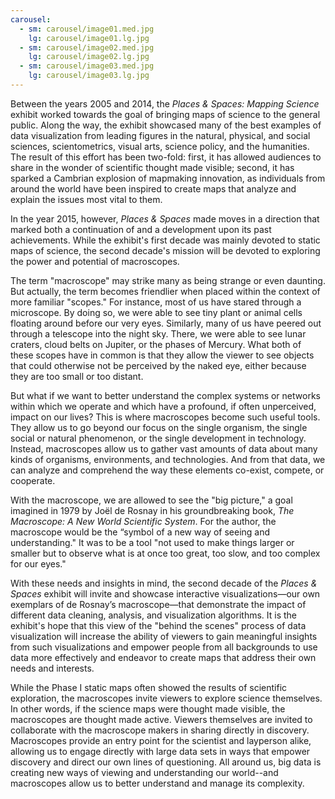 ```yaml
---
carousel:
  - sm: carousel/image01.med.jpg
    lg: carousel/image01.lg.jpg
  - sm: carousel/image02.med.jpg
    lg: carousel/image02.lg.jpg
  - sm: carousel/image03.med.jpg
    lg: carousel/image03.lg.jpg
---
```

Between the years 2005 and 2014, the _Places & Spaces: Mapping Science_ exhibit worked towards the goal of bringing maps of science to the general public. Along the way, the exhibit showcased many of the best examples of data visualization from leading figures in the natural, physical, and social sciences, scientometrics, visual arts, science policy, and the humanities. The result of this effort has been two-fold: first, it has allowed audiences to share in the wonder of scientific thought made visible; second, it has sparked a Cambrian explosion of mapmaking innovation, as individuals from around the world have been inspired to create maps that analyze and explain the issues most vital to them.  
  
In the year 2015, however, _Places & Spaces_ made moves in a direction that marked both a continuation of and a development upon its past achievements. While the exhibit's first decade was mainly devoted to static maps of science, the second decade's mission will be devoted to exploring the power and potential of macroscopes.  
  
The term "macroscope" may strike many as being strange or even daunting. But actually, the term becomes friendlier when placed within the context of more familiar "scopes." For instance, most of us have stared through a microscope. By doing so, we were able to see tiny plant or animal cells floating around before our very eyes. Similarly, many of us have peered out through a telescope into the night sky. There, we were able to see lunar craters, cloud belts on Jupiter, or the phases of Mercury. What both of these scopes have in common is that they allow the viewer to see objects that could otherwise not be perceived by the naked eye, either because they are too small or too distant.  

But what if we want to better understand the complex systems or networks within which we operate and which have a profound, if often unperceived, impact on our lives? This is where macroscopes become such useful tools. They allow us to go beyond our focus on the single organism, the single social or natural phenomenon, or the single development in technology. Instead, macroscopes allow us to gather vast amounts of data about many kinds of organisms, environments, and technologies. And from that data, we can analyze and comprehend the way these elements co-exist, compete, or cooperate.  
  
With the macroscope, we are allowed to see the "big picture," a goal imagined in 1979 by Joël de Rosnay in his groundbreaking book, _The Macroscope: A New World Scientific System_. For the author, the macroscope would be the “symbol of a new way of seeing and understanding." It was to be a tool "not used to make things larger or smaller but to observe what is at once too great, too slow, and too complex for our eyes."  
  
With these needs and insights in mind, the second decade of the _Places & Spaces_ exhibit will invite and showcase interactive visualizations—our own exemplars of de Rosnay’s macroscope—that demonstrate the impact of different data cleaning, analysis, and visualization algorithms. It is the exhibit's hope that this view of the "behind the scenes" process of data visualization will increase the ability of viewers to gain meaningful insights from such visualizations and empower people from all backgrounds to use data more effectively and endeavor to create maps that address their own needs and interests.  
  
While the Phase I static maps often showed the results of scientific exploration, the macroscopes invite viewers to explore science themselves. In other words, if the science maps were thought made visible, the macroscopes are thought made active. Viewers themselves are invited to collaborate with the macroscope makers in sharing directly in discovery. Macroscopes provide an entry point for the scientist and layperson alike, allowing us to engage directly with large data sets in ways that empower discovery and direct our own lines of questioning. All around us, big data is creating new ways of viewing and understanding our world--and macroscopes allow us to better understand and manage its complexity.
